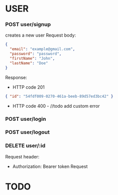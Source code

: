 
# USER

### POST user/signup
creates a new user
Request body:
```json
{
  "email": "example@gmail.com",
  "password": "password",
  "firstName": "John",
  "lastName": "Doe"
}
```
Response:
* HTTP code 201
```json
{ "id": "54fdf009-0270-461a-beeb-89d57ed3bc42" }
```
* HTTP code 400 - //todo add custom error


### POST user/login

### POST user/logout

### DELETE user/:id
Request header:
* Authorization: Bearer token
Request


# TODO

